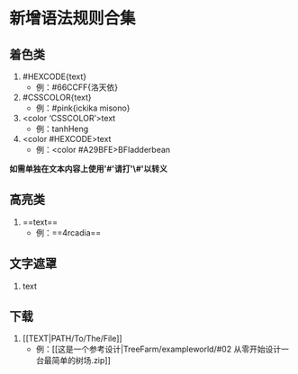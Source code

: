 # 新增语法规则合集

## 着色类

1. #HEXCODE{text}
   - 例：#66CCFF{洛天依}
2. #CSSCOLOR{text}
   - 例：#pink{ickika misono}
3. <color ‘CSSCOLOR’>text</color>
   - 例：<color blue>tanhHeng</color>
4. <color #HEXCODE>text</color>
   - 例：<color #A29BFE>BFladderbean</color>

**如需单独在文本内容上使用'#'请打'\\#'以转义**

## 高亮类

1. ==text==
   - 例：==4rcadia==

## 文字遮罩

1. <hidden>text</hidden>

## 下载

1. [[TEXT|PATH/To/The/File]]
   - 例：[[这是一个参考设计|TreeFarm/exampleworld/#02 从零开始设计一台最简单的树场.zip]]
